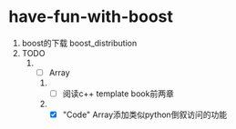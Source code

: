 # have-fun-with-boost
1. boost的下载 boost_distribution
2. TODO
   1. - [ ] Array  
      1. - [ ] 阅读c++ template book前两章
      2. - [x] "Code" Array添加类似python倒叙访问的功能